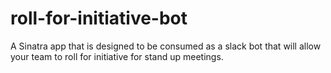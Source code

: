 # roll-for-initiative-bot
A Sinatra app that is designed to be consumed as a slack bot that will allow your team to roll for initiative for stand up meetings.
